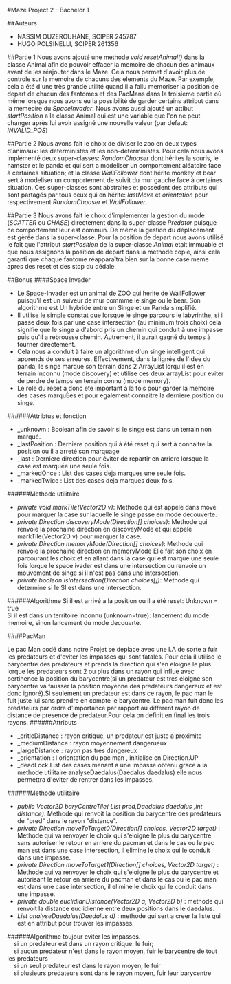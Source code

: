 #Maze Project 2 - Bachelor 1

##Auteurs
* NASSIM OUZEROUHANE, SCIPER 245787
* HUGO POLSINELLI, SCIPER 261356

##Partie 1
Nous avons ajouté une methode *void resetAnimal()* dans la classe Animal afin de pouvoir effacer la memoire de chacun des animaux
avant de les réajouter dans le Maze. Cela nous permet d'avoir plus de controle sur la memoire de chacuns des elements du Maze. Par
exemple, cela a été d'une très grande utilité quand il a fallu memoriser la position de depart de chacun des fantomes et des PacMans
dans la troisieme partie où même lorsque nous avons eu la possibilité de garder certains attribut dans la memeoire du *SpaceInvader*.
Nous avons aussi ajouté un attibut *startPosition* a la classe Animal qui est une variable que l'on ne peut changer après lui
avoir assigné une nouvelle valeur (par defaut: *INVALID_POS*)

##Partie 2
Nous avons fait le choix de diviser le zoo en deux types d'animaux: les deterministes et les non-deterministes. Pour cela nous
avons implémenté deux super-classes: *RandomChooser* dont hérites la souris, le hamster et le panda et qui sert a modeliser un
comportement aléatoire face à certaines situation; et la classe *WallFollower* dont hérite monkey et bear sert à modeliser un
comportement de suivit du mur gauche face à certaines situation. Ces super-classes sont abstraites et possèdent des attributs
qui sont partagés par tous ceux qui en hérite: *lastMove* et *orientation* pour respectivement *RandomChooser* et *WallFollower*.

##Partie 3
Nous avons fait le choix d'implementer la gestion du mode (*SCATTER* ou *CHASE*) directement dans la super-classe *Predator* puisque
ce comportement leur est commun. De même la gestion du déplacement est gèrée dans la super-classe. Pour la position de depart nous avons
utilisé le fait que l'attribut *startPosition* de la super-classe *Animal* etait immuable et que nous assignons la position de depart dans
la methode copie, ainsi cela garanti que chaque fantome réapparaîtra bien sur la bonne case meme apres des reset et des stop du dédale.

##Bonus
####Space Invader
* Le Space-Invader est un animal de ZOO qui herite de WallFollower puisqu'il est un suiveur de mur commme le singe ou le bear.
Son algorithme est Un hybride entre un Singe et un Panda simplifié. 
* Il utilise le simple constat que lorsque le singe parcours le labyrinthe, si il passe deux fois par une case intersection
(au minimum trois choix) cela signifie que le singe a d'abord pris un chemin qui conduit à une impasse puis qu'il a rebrousse chemin.
Autrement, il aurait gagné du temps à tourner directement. 
* Cela nous a conduit à faire un algorithme d'un singe intelligent qui apprends de ses erreures. Effectivement, dans la lignée de 
l'idee du panda, le singe marque son terrain dans 2 ArrayList lorqu'il est en terrain inconnu (mode discovery) et utilise ces deux 
arrayList pour eviter de perdre de temps en terrain connu (mode memory).
* Le role du reset a donc ete important à la fois pour garder la memoire des cases marquÈes et pour egalement connaitre la
derniere position du singe.

######Attribtus et fonction
* _unknown : Boolean afin de savoir si le singe est dans un terrain non marqué.
* _lastPosition : Derniere position qui à été reset qui sert à connaitre la position ou il a arreté son marquage
* _last : Derniere direction pour éviter de repartir en arriere lorsque la case est marquée une seule fois.
* _markedOnce : List des cases deja marques une seule fois.
* _markedTwice : List des cases deja marques deux fois.

######Methode utilitaire
* *private void markTile(Vector2D v)*: Methode qui est appele dans move pour marquer la case sur laquelle le singe passe
en mode decouverte.
* *private Direction discoveryMode(Direction[] choices)*: Methode qui renvoie la prochaine direction en discoveyMode
et qui appele markTile(Vector2D v) pour marquer la case.
* *private Direction memoryMode(Direction[] choices)*: Methode qui renvoie la prochaine direction en memoryMode
Elle fait son choix en parcourant les choix et en allant dans la case qui est marque une seule fois lorque le
space ivader est dans une intersection ou renvoie un mouvement de singe si il n'est pas dans une intersection.
* *private boolean isIntersection(Direction choices[])*: Methode qui determine si le SI est dans une intersection.

######Algorithme
Si il est arrivé a la position ou il a été reset: Unknown = true<br />
Si il est dans un territoire inconnu (unknown=true): lancement du mode memoire, sinon lancement du mode decouvrte.

####PacMan

Le pac Man codé dans notre Projet se deplace avec une I.A de sorte a fuir les predateurs et d'eviter les impasses qui sont fatales.
Pour cela il utilise le barycentre des predateurs et prends la direction qui s'en eloigne le plus lorque les predateurs sont
2 ou plus dans un rayon qui influe avec pertinence la position du barycentre(si un predateur est tres eloigne
son barycentre va fausser la position moyenne des predateurs dangereux et est donc ignoré).Si seulement un predateur
est dans ce rayon, le pac man le fuit juste lui sans prendre en compte le barycentre. Le pac man fuit donc les predateurs par ordre d'importance par rapport au different rayon de distance de presence de predateur.Pour cela on definit en final les trois rayons. 
######Attributs
* _criticDistance : rayon critique, un predateur est juste a proximite
* _mediumDistance : rayon moyennement dangerueux
* _largeDistance : rayon pas tres dangereux
* _orientation  : l'orientation  du pac man , initialise en Direction.UP
* _deadLock List des cases menant a une impasse obtenu grace a la methode utilitaire analyseDaedalus(Daedalus daedalus) elle nous permettra d'eviter de rentrer dans les impasses.

######Methode utilitaire
* *public Vector2D baryCentreTile( List<Predator> pred,Daedalus daedalus ,int distance)*: Methode qui renvoit la position du barycentre des predateurs de "pred" dans le rayon "distance".
* *private Direction moveToTarget0(Direction[] choices, Vector2D target)* : Methode qui va renvoyer le choix qui s'eloigne le plus du barycentre sans autoriser le retour en arriere du pacman et dans le cas ou le pac man est dans une case intersection, il elimine
le choix qui le conduit dans une impasse.
* *private Direction moveToTarget1(Direction[] choices, Vector2D target)* : Methode qui va renvoyer le choix qui s'eloigne le plus du barycentre et autorisant le retour en arriere du pacman et dans le cas ou le pac man est dans une case intersection, il elimine le choix qui le conduit dans une impasse.
* *private double euclidianDistance(Vector2D a, Vector2D b)* : methode qui renvoit la distance euclidienne entre deux positions dans le daedalus.   
* *List<Vector2D> analyseDaedalus(Daedalus d)* : methode qui sert a creer la liste qui est en attribut pour trouver les impasses.

######Algorithme
toujour eviter les impasses.<br />
&nbsp;&nbsp;&nbsp;&nbsp;si un predateur est dans un rayon critique: le fuir;<br />
&nbsp;&nbsp;&nbsp;&nbsp;si aucun predateur n'est dans le rayon moyen, fuir le barycentre de tout les predateurs<br />
&nbsp;&nbsp;&nbsp;&nbsp;si un seul predateur est dans le rayon moyen, le fuir<br />
&nbsp;&nbsp;&nbsp;&nbsp;si plusieurs predateurs sont dans le rayon moyen, fuir leur barycentre<br />
